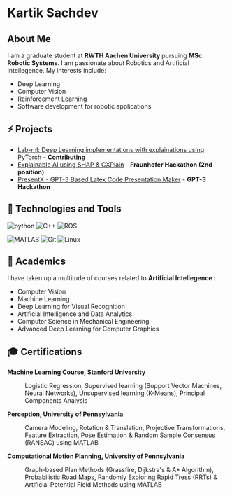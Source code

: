 # Kartik Sachdev
## About Me
I am a graduate student at <b> RWTH Aachen University </b> pursuing <b> MSc. Robotic Systems</b>. I am passionate about Robotics and Artificial Intellegence. My interests include:
- Deep Learning
- Computer Vision 
- Reinforcement Learning
- Software development for robotic applications </br>

## ⚡ Projects
- [Lab-ml: Deep Learning implementations with explainations using PyTorch](https://github.com/lab-ml/nn) - **Contributing**
- [Explainable AI using SHAP & CXPlain](https://github.com/sachdevkartik/ExplainableAI) - **Fraunhofer Hackathon (2nd position)**
- [PresentX - GPT-3 Based Latex Code Presentation Maker](https://github.com/mertbozkir/PresentX) - **GPT-3 Hackathon**

## :wrench: Technologies and Tools
 <span> ![python](https://img.shields.io/badge/Python-Intermediate-informational?style=flat&logo=Python&logoColor=white&color=brightgreen) ![C++](https://img.shields.io/badge/C++-Intermediate-informational?style=flat&logo=C++&logoColor=white&color=blue) ![ROS](https://img.shields.io/badge/ROS-Intermediate-informational?style=flat&logo=ROS&logoColor=white&color=blueviolet) </span>
 
 <span> ![MATLAB](https://img.shields.io/badge/MATLAB-Intermediate-informational?style=flat&logo=MATLAB&logoColor=white&color=red) ![Git](https://img.shields.io/badge/Git-Intermediate-informational?style=flat&logo=Git&logoColor=white&color=green) ![Linux](https://img.shields.io/badge/Linux-Intermediate-informational?style=flat&logo=Linux&logoColor=white&color=9cf) </span>


## :book: Academics
I have taken up a multitude of courses related to <b> Artificial Intellegence </b> : <br>
- Computer Vision
- Machine Learning 
- Deep Learning for Visual Recognition
- Artificial Intelligence and Data Analytics
- Computer Science in Mechanical Engineering
- Advanced Deep Learning for Computer Graphics

## :mortar_board: Certifications
<dl>
   
   **Machine Learning Course, Stanford University**
  <dd> Logistic Regression, Supervised learning (Support Vector Machines, Neural Networks), Unsupervised learning
(K-Means), Principal Components Analysis </dd>

  **Perception, University of Pennsylvania**
  <dd> Camera Modeling, Rotation & Translation, Projective Transformations, Feature Extraction, Pose Estimation
& Random Sample Consensus (RANSAC) using MATLAB </dd>

  **Computational Motion Planning, University of Pennsylvania**
  <dd> Graph-based Plan Methods (Grassfire, Dijkstra's & A* Algorithm), Probabilistic Road Maps, Randomly
Exploring Rapid Tress (RRTs) & Artificial Potential Field Methods using MATLAB </dd>

</dl>


<!--
**sachdevkartik/sachdevkartik** is a ✨ _special_ ✨ repository because its `README.md` (this file) appears on your GitHub profile. 👋

Here are some ideas to get you started:

- 🔭 I’m currently working on ...
- 🌱 I’m currently learning ...
- 👯 I’m looking to collaborate on ...
- 🤔 I’m looking for help with ...
- 💬 Ask me about ...
- 📫 How to reach me: ...
- 😄 Pronouns: ...
- ⚡ Fun fact: ...
-->
